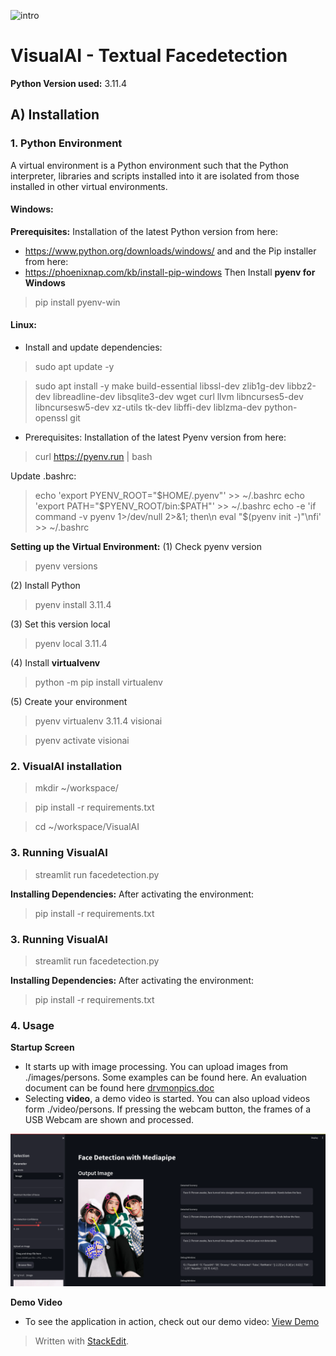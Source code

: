 ![intro](intro.png)
# VisualAI - Textual Facedetection
**Python Version used:** 3.11.4
## A) Installation
### 1. Python Environment
A virtual environment is a Python environment such that the Python interpreter, libraries and scripts installed into it are isolated from those installed in other virtual environments.
#### Windows:
**Prerequisites:** Installation of the latest Python version from here:
 - https://www.python.org/downloads/windows/
and and the Pip installer from here:
 - https://phoenixnap.com/kb/install-pip-windows
Then Install **pyenv for Windows**
>pip install pyenv-win
#### Linux:
- Install and update dependencies:
> sudo apt update -y

> sudo apt install -y make build-essential libssl-dev zlib1g-dev libbz2-dev libreadline-dev libsqlite3-dev wget curl llvm libncurses5-dev libncursesw5-dev xz-utils tk-dev libffi-dev liblzma-dev python-openssl git

- Prerequisites: Installation of the latest Pyenv version from here:
> curl https://pyenv.run | bash

Update .bashrc:
> echo 'export PYENV_ROOT="$HOME/.pyenv"'  >> ~/.bashrc
> echo 'export PATH="$PYENV_ROOT/bin:$PATH"'  >> ~/.bashrc
> echo -e 'if command -v pyenv 1>/dev/null 2>&1; then\n eval "$(pyenv init -)"\nfi'  >> ~/.bashrc

**Setting up the Virtual Environment:**
(1) Check pyenv version
> pyenv versions

(2) Install Python
> pyenv install 3.11.4

(3) Set this version local
> pyenv local 3.11.4

(4) Install **virtualvenv**
> python -m pip install virtualenv

(5) Create your environment
> pyenv virtualenv 3.11.4 visionai

> pyenv activate visionai

### 2. VisualAI installation
> mkdir ~/workspace/

> pip install -r requirements.txt

> cd ~/workspace/VisualAI

### 3. Running VisualAI
> streamlit run facedetection.py

**Installing Dependencies:**
After activating the environment:
>pip install -r requirements.txt

### 3. Running VisualAI
> streamlit run facedetection.py


**Installing Dependencies:**
After activating the environment:
>pip install -r requirements.txt
### 4. Usage
**Startup Screen**
- It starts up with image processing. You can upload images from ./images/persons. Some examples can be found here. An evaluation document can be found here [drvmonpics.doc](./images/drvmonpicsdoc.odt)
- Selecting **video**, a demo video is started. You can also upload videos form ./video/persons. If pressing the webcam button, the frames of a USB Webcam are shown and processed.

![screenshot](startup.png)

**Demo Video**
- To see the application in action, check out our demo video: [View Demo](./camdemo.webm)
> Written with [StackEdit](https://stackedit.io/).
